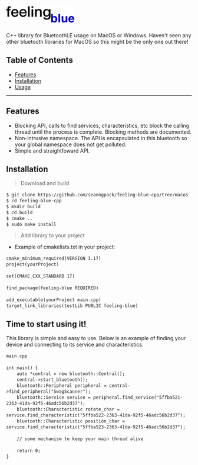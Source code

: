 # ![feeling-blue-logo](doc/img/feeling_blue_cpp.png)
C++ library for BluetoothLE usage on MacOS or Windows. Haven't seen any other bluetooth libraries for MacOS
so this might be the only one out there!

## Table of Contents

- [Features](#features)
- [Installation](#installation)
- [Usage](#Time-to-start-using-it)


---

## Features

* Blocking API, calls to find services, characteristics, etc block the calling thread until the process is complete.
Blocking methods are documented.
* Non-intrusive namespace. The API is encapsulated in this bluetooth so your global namespace does not get polluted.
* Simple and straightfoward API.

## Installation

> Download and build
```
$ git clone https://github.com/seanngpack/feeling-blue-cpp/tree/macos
$ cd feeling-blue-cpp
$ mkdir build
$ cd build
$ cmake ..
$ sudo make install
```

> Add library to your project

* Example of cmakelists.txt in your project:

```
cmake_minimum_required(VERSION 3.17)
project(yourProject)

set(CMAKE_CXX_STANDARD 17)

find_package(feeling-blue REQUIRED)

add_executable(yourProject main.cpp)
target_link_libraries(testLib PUBLIC feeling-blue)

```



## Time to start using it!
This library is simple and easy to use. Below is an example of finding your device and connecting
to its service and characteristics.

```
main.cpp

int main() {
    auto *central = new bluetooth::Central();
    central->start_bluetooth();
    bluetooth::Peripheral peripheral = central->find_peripheral("SwagScanner");
    bluetooth::Service service = peripheral.find_service("5ffba521-2363-41da-92f5-46adc56b2d37");
    bluetooth::Characteristic rotate_char = service.find_characteristic("5ffba522-2363-41da-92f5-46adc56b2d37");
    bluetooth::Characteristic position_char = service.find_characteristic("5ffba523-2363-41da-92f5-46adc56b2d37");

    // some mechanism to keep your main thread alive

    return 0;
}
```
